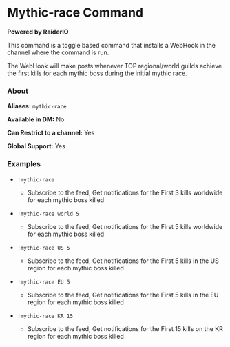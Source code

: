 # Mythic-race Command

**Powered by RaiderIO**

This command is a toggle based command that installs a WebHook in the channel where the command is run.


The WebHook will make posts whenever TOP regional/world guilds achieve the first kills for each mythic boss during the initial mythic race.

### About

**Aliases:** `mythic-race`

**Available in DM:** No

**Can Restrict to a channel:** Yes

**Global Support:** Yes

### Examples

* `!mythic-race`
  - Subscribe to the feed, Get notifications for the First 3 kills worldwide for each mythic boss killed


* `!mythic-race world 5`
  - Subscribe to the feed, Get notifications for the First 5 kills worldwide for each mythic boss killed


* `!mythic-race US 5`
  - Subscribe to the feed, Get notifications for the First 5 kills in the US region for each mythic boss killed


* `!mythic-race EU 5`
  - Subscribe to the feed, Get notifications for the First 5 kills in the EU region for each mythic boss killed
  

* `!mythic-race KR 15`
  - Subscribe to the feed, Get notifications for the First 15 kills on the KR region for each mythic boss killed

